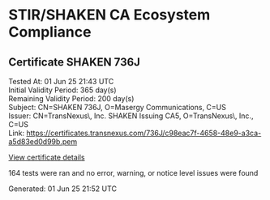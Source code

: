 # STIR/SHAKEN CA Ecosystem Compliance

## Certificate SHAKEN 736J

Tested At: 01 Jun 25 21:43 UTC\
Initial Validity Period: 365 day(s)\
Remaining Validity Period: 200 day(s)\
Subject: CN=SHAKEN 736J, O=Masergy Communications, C=US\
Issuer: CN=TransNexus\\, Inc. SHAKEN Issuing CA5, O=TransNexus\\, Inc., C=US\
Link: https://certificates.transnexus.com/736J/c98eac7f-4658-48e9-a3ca-a5d83ed0d99b.pem

[View certificate details](https://x509.io/?cert=MIIC1jCCAnygAwIBAgIQRNojiIgSkO%2B4kcuQvJIJETAKBggqhkjOPQQDAjBWMQswCQYDVQQGEwJVUzEZMBcGA1UEChMQVHJhbnNOZXh1cywgSW5jLjEsMCoGA1UEAxMjVHJhbnNOZXh1cywgSW5jLiBTSEFLRU4gSXNzdWluZyBDQTUwHhcNMjQxMjE4MDY1MzQ3WhcNMjUxMjE4MDY1MzQ2WjBEMQswCQYDVQQGEwJVUzEfMB0GA1UEChMWTWFzZXJneSBDb21tdW5pY2F0aW9uczEUMBIGA1UEAxMLU0hBS0VOIDczNkowWTATBgcqhkjOPQIBBggqhkjOPQMBBwNCAAT%2F9Xb2FnZzHbo88RZq67SQ0BVYvRn80puNWhH6Sft19Qm5PwAPI%2Fu8eb6WsJQxZbLMBZO8z7YKby9CqTsxAopoo4IBPDCCATgwDAYDVR0TAQH%2FBAIwADAOBgNVHQ8BAf8EBAMCB4AwHQYDVR0OBBYEFFF1F81z%2Fpu87GexCTV73PoFTFxqMB8GA1UdIwQYMBaAFNoAs4f4gj%2B%2FuiKiZGO19i%2FMjnXKMBcGA1UdIAQQMA4wDAYKYIZIAYb%2FCQEBBDCBpgYDVR0fBIGeMIGbMIGYoDqgOIY2aHR0cHM6Ly9hdXRoZW50aWNhdGUtYXBpLmljb25lY3Rpdi5jb20vZG93bmxvYWQvdjEvY3JsolqkWDBWMRQwEgYDVQQHDAtCcmlkZ2V3YXRlcjELMAkGA1UECAwCTkoxEzARBgNVBAMMClNUSS1QQSBDUkwxCzAJBgNVBAYTAlVTMQ8wDQYDVQQKDAZTVEktUEEwFgYIKwYBBQUHARoECjAIoAYWBDczNkowCgYIKoZIzj0EAwIDSAAwRQIgWtu6SyRdbIKV9oIiyHYLlsgbruLkrN8ZOdXstOyk%2B%2BACIQDSWn8WyFA0JVh0EZK8pixpIx%2B19H%2FcloYJx4Bt%2FVb%2F9A%3D%3D)

164 tests were ran and no error, warning, or notice level issues were found


Generated: 01 Jun 25 21:52 UTC